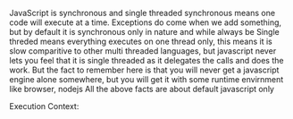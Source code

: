 JavaScript is synchronous and single threaded 
synchronous means one code will execute at a time. Exceptions do come when we add something, but by default it is synchronous only in nature and while always be
Single threded means everything executes on one thread only, this means it is slow comparitive to other multi threaded languages, but javascript never lets you feel that it is single threaded as it delegates the calls and does the work. But the fact to remember here is that you will never get a javascript engine alone somewhere, but you will get it with some runtime envirnment like browser, nodejs 
All the above facts are about default javascript only 


Execution Context: 

